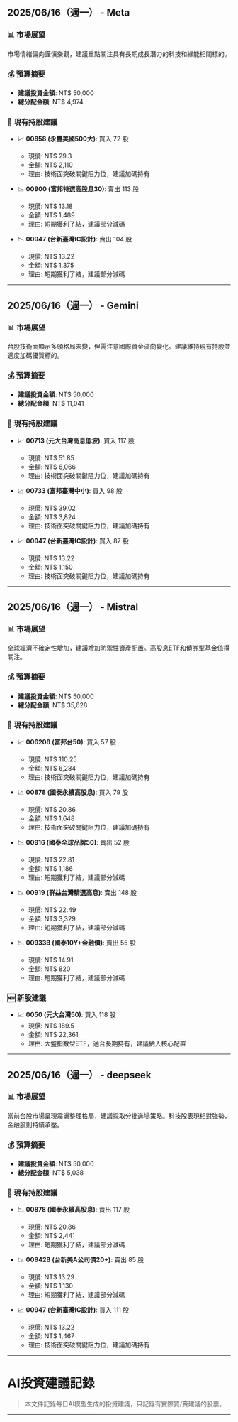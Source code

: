 ## 2025/06/16（週一） - Meta

### 📊 市場展望
市場情緒偏向謹慎樂觀，建議重點關注具有長期成長潛力的科技和綠能相關標的。

### 💰 預算摘要
- **建議投資金額**: NT$ 50,000
- **總分配金額**: NT$ 4,974

### 🔄 現有持股建議
- 📈 **00858 (永豐美國500大)**: 買入 72 股
  - 現價: NT$ 29.3
  - 金額: NT$ 2,110
  - 理由: 技術面突破關鍵阻力位，建議加碼持有

- 📉 **00900 (富邦特選高股息30)**: 賣出 113 股
  - 現價: NT$ 13.18
  - 金額: NT$ 1,489
  - 理由: 短期獲利了結，建議部分減碼

- 📉 **00947 (台新臺灣IC設計)**: 賣出 104 股
  - 現價: NT$ 13.22
  - 金額: NT$ 1,375
  - 理由: 短期獲利了結，建議部分減碼

---

## 2025/06/16（週一） - Gemini

### 📊 市場展望
台股技術面顯示多頭格局未變，但需注意國際資金流向變化。建議維持現有持股並適度加碼優質標的。

### 💰 預算摘要
- **建議投資金額**: NT$ 50,000
- **總分配金額**: NT$ 11,041

### 🔄 現有持股建議
- 📈 **00713 (元大台灣高息低波)**: 買入 117 股
  - 現價: NT$ 51.85
  - 金額: NT$ 6,066
  - 理由: 技術面突破關鍵阻力位，建議加碼持有

- 📈 **00733 (富邦臺灣中小)**: 買入 98 股
  - 現價: NT$ 39.02
  - 金額: NT$ 3,824
  - 理由: 技術面突破關鍵阻力位，建議加碼持有

- 📈 **00947 (台新臺灣IC設計)**: 買入 87 股
  - 現價: NT$ 13.22
  - 金額: NT$ 1,150
  - 理由: 技術面突破關鍵阻力位，建議加碼持有

---

## 2025/06/16（週一） - Mistral

### 📊 市場展望
全球經濟不確定性增加，建議增加防禦性資產配置。高股息ETF和債券型基金值得關注。

### 💰 預算摘要
- **建議投資金額**: NT$ 50,000
- **總分配金額**: NT$ 35,628

### 🔄 現有持股建議
- 📈 **006208 (富邦台50)**: 買入 57 股
  - 現價: NT$ 110.25
  - 金額: NT$ 6,284
  - 理由: 技術面突破關鍵阻力位，建議加碼持有

- 📈 **00878 (國泰永續高股息)**: 買入 79 股
  - 現價: NT$ 20.86
  - 金額: NT$ 1,648
  - 理由: 技術面突破關鍵阻力位，建議加碼持有

- 📉 **00916 (國泰全球品牌50)**: 賣出 52 股
  - 現價: NT$ 22.81
  - 金額: NT$ 1,186
  - 理由: 短期獲利了結，建議部分減碼

- 📉 **00919 (群益台灣精選高息)**: 賣出 148 股
  - 現價: NT$ 22.49
  - 金額: NT$ 3,329
  - 理由: 短期獲利了結，建議部分減碼

- 📉 **00933B (國泰10Y+金融債)**: 賣出 55 股
  - 現價: NT$ 14.91
  - 金額: NT$ 820
  - 理由: 短期獲利了結，建議部分減碼

### 🆕 新股建議
- 📈 **0050 (元大台灣50)**: 買入 118 股
  - 現價: NT$ 189.5
  - 金額: NT$ 22,361
  - 理由: 大盤指數型ETF，適合長期持有，建議納入核心配置

---

## 2025/06/16（週一） - deepseek

### 📊 市場展望
當前台股市場呈現震盪整理格局，建議採取分批進場策略。科技股表現相對強勢，金融股則持續承壓。

### 💰 預算摘要
- **建議投資金額**: NT$ 50,000
- **總分配金額**: NT$ 5,038

### 🔄 現有持股建議
- 📉 **00878 (國泰永續高股息)**: 賣出 117 股
  - 現價: NT$ 20.86
  - 金額: NT$ 2,441
  - 理由: 短期獲利了結，建議部分減碼

- 📉 **00942B (台新美A公司債20+)**: 賣出 85 股
  - 現價: NT$ 13.29
  - 金額: NT$ 1,130
  - 理由: 短期獲利了結，建議部分減碼

- 📈 **00947 (台新臺灣IC設計)**: 買入 111 股
  - 現價: NT$ 13.22
  - 金額: NT$ 1,467
  - 理由: 技術面突破關鍵阻力位，建議加碼持有

---

# AI投資建議記錄

> 本文件記錄每日AI模型生成的投資建議，只記錄有實際買/賣建議的股票。

---

<!-- AI建議記錄將自動添加到此處 -->